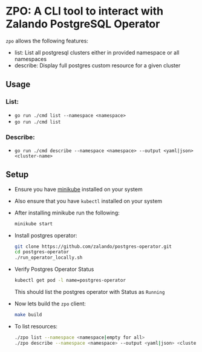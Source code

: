 # ZPO: A CLI tool to interact with Zalando PostgreSQL Operator

`zpo` allows the following features:
 - list: List all postgresql clusters either in provided namespace or all namespaces
 - describe: Display full postgres custom resource for a given cluster

## Usage 

### List: 
 - `go run ./cmd list --namespace <namespace>`
 - `go run ./cmd list`

### Describe:
 - `go run ./cmd describe --namespace <namespace> --output <yaml|json> <cluster-name>`

## Setup

 - Ensure you have <a href="https://minikube.sigs.k8s.io/docs/start">minikube</a> installed on your system
 - Also ensure that you have `kubectl` installed on your system
 - After installing minikube run the following:
   ```bash
   minikube start
   ```
 - Install postgres operator:
   ```bash
   git clone https://github.com/zalando/postgres-operator.git
   cd postgres-operator
   ./run_operator_locally.sh
   ```

 - Verify Postgres Operator Status
   ```bash
   kubectl get pod -l name=postgres-operator
   ```
   This should list the postgres operator with Status as `Running`
 - Now lets build the `zpo` client:
   ```bash
   make build
   ```
 - To list resources:
   ```bash
   ./zpo list --namespace <namespace|empty for all>
   ./zpo describe --namespace <namespace> --output <yaml|json> <cluster-name>
   ```

